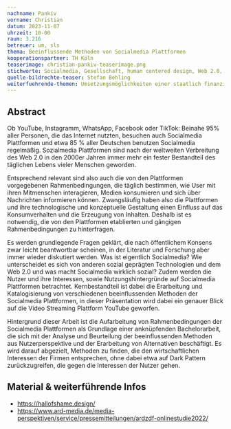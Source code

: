 ```yaml
---
nachname: Pankiv    
vorname: Christian
datum: 2023-11-07
uhrzeit: 10-00
raum: 3.216
betreuer: um, sls
thema: Beeinflussende Methoden von Socialmedia Plattformen
kooperationspartner: TH Köln
teaserimage: christian-pankiv-teaserimage.png
stichworte: Socialmedia, Gesellschaft, human centered design, Web 2.0, Beeinflussung, Socialcomputing
quelle-bildrechte-teaser: Stefan Behling
weiterfuehrende-themen: Umsetzungsmöglichkeiten einer staatlich finanzierten Socialmedia Plattform, Bedeutung und Folgen des "Digital Services Acts" für Nutzer und Plattformen, Etablierte Nutzung von Darkpattern auf weitverbreiteten Plattformen
---
```

## Abstract


Ob YouTube, Instagramm, WhatsApp, Facebook oder TikTok: Beinahe 95% aller Personen, die das Internet nutzten, besuchen auch Socialmedia Plattformen und etwa 85 % aller Deutschen benutzen Socialmedia regelmäßig. Sozialmedia Plattformen sind nach der weltweiten Verbreitung des Web 2.0 in den 2000er Jahren immer mehr ein fester Bestandteil des täglichen Lebens vieler Menschen geworden.

Entsprechend relevant sind also auch die von den Plattformen vorgegebenen Rahmenbedingungen, die täglich bestimmen, wie User mit ihren Mitmenschen interagieren, Medien konsumieren und sich über Nachrichten informieren können. Zwangsläufig haben also die Plattformen und ihre technologische und konzeptuelle Gestaltung einen Einfluss auf das Konsumverhalten und die Erzeugung von Inhalten. Deshalb ist es notwendig, die von den Plattformen etablierten und gängigen Rahmenbedingungen zu hinterfragen.

Es werden grundlegende Fragen geklärt, die nach öffentlichem Konsens zwar leicht beantwortbar scheinen, in der Literatur und Forschung aber immer wieder diskutiert werden. 
Was ist eigentlich Socialmedia? Wie unterscheidet es sich von anderen sozial geprägten Technologien und dem Web 2.0 und was macht Socialmedia wirklich sozial?
Zudem werden die Nutzer und ihre Interessen, sowie Nutzungshintergründe auf Socialmedia Plattformen betrachtet. 
Kernbestandteil ist dabei die Erarbeitung und Katalogisierung von verschiedenen beeinflussenden Methoden der Socialmedia Plattformen, in dieser Präsentation wird dabei ein genauer Blick auf die Video Streaming Plattform YouTube geworfen. 

Hintergrund dieser Arbeit ist die Aufarbeitung von Rahmenbedingungen der Socialmedia Plattformen als Grundlage einer anknüpfenden Bachelorarbeit, die sich mit der Analyse und Beurteilung der beeinflussenden Methoden aus Nutzerperspektive und der Erarbeitung von Alternativen beschäftigt. Es wird darauf abgezielt, Methoden zu finden, die den wirtschaftlichen Interessen der Firmen entsprechen, ohne dabei etwa auf Dark Pattern zurückzugreifen, die gegen die Interessen der Nutzer gehen.



## Material & weiterführende Infos
- https://hallofshame.design/
- https://www.ard-media.de/media-perspektiven/service/pressemitteilungen/ardzdf-onlinestudie2022/